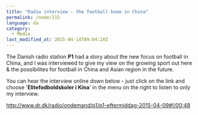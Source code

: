 ```yaml
---
title: "Radio interview - the football boom in China"
permalink: /node/215
language: da
category:
  - Media
last_modified_at: 2015-04-14T09:04:28Z
---
```


The Danish radio station **P1** had a story about the new focus on football in China, and I was interviewed to give my view on the growing sport out here & the possibilites for football in China and Asian region in the future.

You can hear the interview online down below - just click on the link and choose '**Elitefodboldskoler i Kina**' in the menu on the right to listen to only my interview.

<http://www.dr.dk/radio/ondemand/p1/p1-eftermiddag-2015-04-09#!/00:48>

